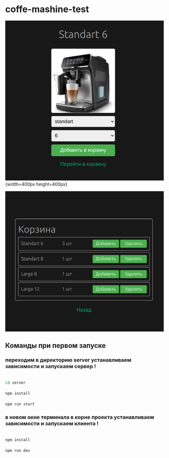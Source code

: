 # coffe-mashine-test

![Пример скриншота |400](src/assets/mashine-img/screen_1.png){width=400px height=400px}

![Пример скриншота |400](src/assets/mashine-img/screen_2.png)

## Команды при первом запуске

### переходим в директорию server устанавливаем зависимости и запускаем сервер !

```sh

cd server

npm install

npm run start

```

### в новом окне терминала в корне проекта устанавливаем зависимости и запускаем клиента !

```sh

npm install

npm run dev

```
